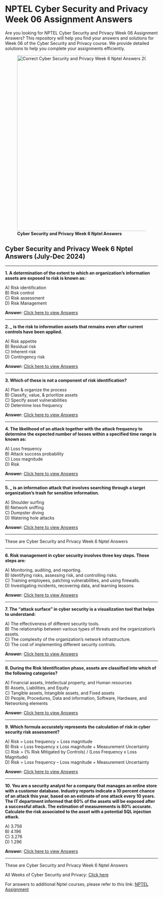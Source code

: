 # NPTEL Cyber Security and Privacy Week 06 Assignment Answers

Are you looking for NPTEL Cyber Security and Privacy Week 06 Assignment Answers? This repository will help you find your answers and solutions for Week 06 of the Cyber Security and Privacy course. We provide detailed solutions to help you complete your assignments efficiently.



<figure class="aligncenter size-large is-resized"><img decoding="async" width="1024" height="576" src="https://progiez.com/wp-content/uploads/2024/08/Cyber-Security-and-Privacy-Nptel-Week-6-Assignment-Answer-and-solution-Swayam-Platform-image-1024x576.webp" alt="Correct Cyber Security and Privacy Week 6 Nptel Answers 2024 image" class="wp-image-13325" title="Cyber Security and Privacy Week 6 Nptel Answers 2024 1" srcset="https://progiez.com/wp-content/uploads/2024/08/Cyber-Security-and-Privacy-Nptel-Week-6-Assignment-Answer-and-solution-Swayam-Platform-image-1024x576.webp 1024w, https://progiez.com/wp-content/uploads/2024/08/Cyber-Security-and-Privacy-Nptel-Week-6-Assignment-Answer-and-solution-Swayam-Platform-image-300x169.webp 300w, https://progiez.com/wp-content/uploads/2024/08/Cyber-Security-and-Privacy-Nptel-Week-6-Assignment-Answer-and-solution-Swayam-Platform-image-768x432.webp 768w, https://progiez.com/wp-content/uploads/2024/08/Cyber-Security-and-Privacy-Nptel-Week-6-Assignment-Answer-and-solution-Swayam-Platform-image.webp 1280w" sizes="(max-width: 1024px) 100vw, 1024px"><figcaption class="wp-element-caption"><strong>Cyber Security and Privacy Week 6 Nptel Answers</strong></figcaption></figure>

## **Cyber Security and Privacy Week 6 Nptel Answers (July-Dec 2024)**

* * *

**1. A determination of the extent to which an organization’s information assets are exposed to risk is known as:**

A) Risk identification  
B) Risk control  
C) Risk assessment  
D) Risk Management

**Answer:** [Click here to view Answers](https://progiez.com/cyber-security-and-privacy-week-6-nptel-answers)

* * *

**2. *\_* is the risk to information assets that remains even after current controls have been applied.**

A) Risk appetite  
B) Residual risk  
C) Inherent risk  
D) Contingency risk

**Answer:** [Click here to view Answers](https://progiez.com/cyber-security-and-privacy-week-6-nptel-answers)

* * *

**3. Which of these is not a component of risk identification?**

A) Plan & organize the process  
B) Classify, value, & prioritize assets  
C) Specify asset vulnerabilities  
D) Determine loss frequency

**Answer:** [Click here to view Answers](https://progiez.com/cyber-security-and-privacy-week-6-nptel-answers)

* * *

**4. The likelihood of an attack together with the attack frequency to determine the expected number of losses within a specified time range is known as:**

A) Loss frequency  
B) Attack success probability  
C) Loss magnitude  
D) Risk

**Answer:** [Click here to view Answers](https://progiez.com/cyber-security-and-privacy-week-6-nptel-answers)

* * *

**5. *\_* is an information attack that involves searching through a target organization’s trash for sensitive information.**

A) Shoulder surfing  
B) Network sniffing  
C) Dumpster diving  
D) Watering hole attacks

**Answer:** [Click here to view Answers](https://progiez.com/cyber-security-and-privacy-week-6-nptel-answers)

* * *

These are Cyber Security and Privacy Week 6 Nptel Answers

* * *

**6. Risk management in cyber security involves three key steps. These steps are:**

A) Monitoring, auditing, and reporting.  
B) Identifying risks, assessing risk, and controlling risks.  
C) Training employees, patching vulnerabilities, and using firewalls.  
D) Investigating incidents, recovering data, and learning lessons.

**Answer:** [Click here to view Answers](https://progiez.com/cyber-security-and-privacy-week-6-nptel-answers)

* * *

**7. The “attack surface” in cyber security is a visualization tool that helps to understand:**

A) The effectiveness of different security tools.  
B) The relationship between various types of threats and the organization’s assets.  
C) The complexity of the organization’s network infrastructure.  
D) The cost of implementing different security controls.

**Answer:** [Click here to view Answers](https://progiez.com/cyber-security-and-privacy-week-6-nptel-answers)

* * *

**8. During the Risk Identification phase, assets are classified into which of the following categories?**

A) Financial assets, Intellectual property, and Human resources  
B) Assets, Liabilities, and Equity  
C) Tangible assets, Intangible assets, and Fixed assets  
D) People, Procedures, Data and information, Software, Hardware, and Networking elements

**Answer:** [Click here to view Answers](https://progiez.com/cyber-security-and-privacy-week-6-nptel-answers)

* * *

**9. Which formula accurately represents the calculation of risk in cyber security risk assessment?**

A) Risk = Loss frequency + Loss magnitude  
B) Risk = Loss frequency x Loss magnitude + Measurement Uncertainty  
C) Risk = (% Risk Mitigated by Controls) / (Loss Frequency x Loss Magnitude)  
D) Risk = Loss frequency – Loss magnitude + Measurement Uncertainty

**Answer:** [Click here to view Answers](https://progiez.com/cyber-security-and-privacy-week-6-nptel-answers)

* * *

**10. You are a security analyst for a company that manages an online store with a customer database. Industry reports indicate a 10 percent chance of an attack this year, based on an estimate of one attack every 10 years. The IT department informed that 60% of the assets will be exposed after a successful attack. The estimation of measurements is 80% accurate. Calculate the risk associated to the asset with a potential SQL injection attack.**

A) 3.756  
B) 4.196  
C) 3.276  
D) 1.296

**Answer:** [Click here to view Answers](https://progiez.com/cyber-security-and-privacy-week-6-nptel-answers)

* * *

These are Cyber Security and Privacy Week 6 Nptel Answers

All Weeks of Cyber Security and Privacy: [Click here](https://progiez.com/nptel-assignment-answers/cyber-security-and-privacy)

For answers to additional Nptel courses, please refer to this link: [NPTEL Assignment](https://progiez.com/nptel-assignment-answers)
